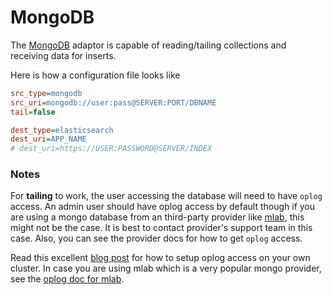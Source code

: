# MongoDB

The [MongoDB](https://www.mongodb.com/) adaptor is capable of reading/tailing collections and receiving data for inserts.

Here is how a configuration file looks like

```ini
src_type=mongodb
src_uri=mongodb://user:pass@SERVER:PORT/DBNAME
tail=false

dest_type=elasticsearch
dest_uri=APP_NAME
# dest_uri=https://USER:PASSWORD@SERVER/INDEX
```

### Notes

For **tailing** to work, the user accessing the database will need to have `oplog` access. 
An admin user should have oplog access by default though if you are using a mongo database from an third-party provider like 
[mlab](https://mlab.com), this might not be the case. It is best to contact provider's support team in this case.
Also, you can see the provider docs for how to get `oplog` access.

Read this excellent [blog post](http://www.sohamkamani.com/blog/2016/06/30/docker-mongo-replica-set/) for how to setup oplog access on your own cluster.
In case you are using mlab which is a very popular mongo provider, see the [oplog doc for mlab](http://docs.mlab.com/oplog/).
